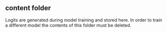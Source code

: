 ## content folder

Logits are generated during model training and stored here. In order to train a different model the contents of this folder must be deleted.